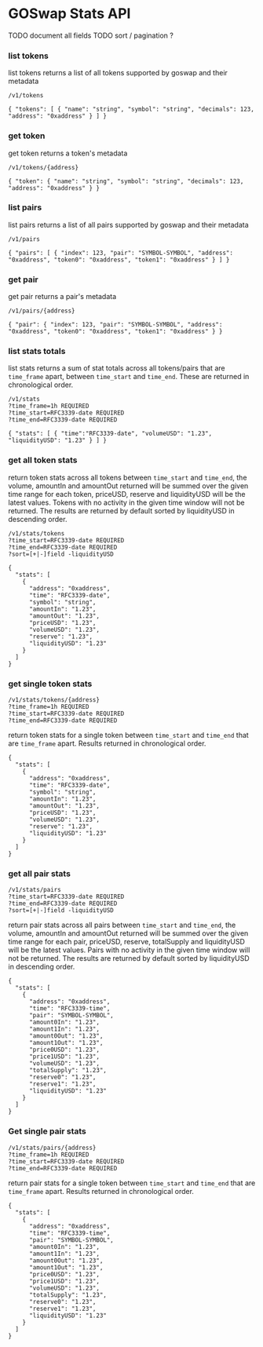 # GOSwap Stats API

TODO document all fields
TODO sort / pagination ?

### list tokens

list tokens returns a list of all tokens supported by goswap and their
metadata

`/v1/tokens`

`
{
  "tokens": [
    {
      "name": "string",
      "symbol": "string",
      "decimals": 123,
      "address": "0xaddress"
    }
  ]
}
`

### get token

get token returns a token's metadata

`/v1/tokens/{address}`

`
{
  "token": {
    "name": "string",
    "symbol": "string",
    "decimals": 123,
    "address": "0xaddress"
  }
}
`

### list pairs

list pairs returns a list of all pairs supported by goswap and their
metadata

`/v1/pairs`

`
{
  "pairs": [
    {
      "index": 123,
      "pair": "SYMBOL-SYMBOL",
      "address": "0xaddress",
      "token0": "0xaddress",
      "token1": "0xaddress"
    }
  ]
}
`

### get pair

get pair returns a pair's metadata

`/v1/pairs/{address}`

`
{
  "pair": {
    "index": 123,
    "pair": "SYMBOL-SYMBOL",
    "address": "0xaddress",
    "token0": "0xaddress",
    "token1": "0xaddress"
  }
}
`

### list stats totals

list stats returns a sum of stat totals across all tokens/pairs that are `time_frame`
apart, between `time_start` and `time_end`. These are returned in
chronological order.

```
/v1/stats
?time_frame=1h REQUIRED
?time_start=RFC3339-date REQUIRED
?time_end=RFC3339-date REQUIRED
```

`
{
  "stats": [
    {
      "time":"RFC3339-date",
      "volumeUSD": "1.23",
      "liquidityUSD": "1.23"
    }
  ]
}
`

### get all token stats

return token stats across all tokens between `time_start` and `time_end`, the
volume, amountIn and amountOut returned will be summed over the given time
range for each token, priceUSD, reserve and liquidityUSD will be the latest
values. Tokens with no activity in the given time window will not be returned.
The results are returned by default sorted by liquidityUSD in descending order.

```
/v1/stats/tokens
?time_start=RFC3339-date REQUIRED
?time_end=RFC3339-date REQUIRED
?sort=[+|-]field -liquidityUSD
```

```
{
  "stats": [
    {
      "address": "0xaddress",
      "time": "RFC3339-date",
      "symbol": "string",
      "amountIn": "1.23",
      "amountOut": "1.23",
      "priceUSD": "1.23",
      "volumeUSD": "1.23",
      "reserve": "1.23",
      "liquidityUSD": "1.23"
    }
  ]
}
```

### get single token stats

```
/v1/stats/tokens/{address}
?time_frame=1h REQUIRED
?time_start=RFC3339-date REQUIRED
?time_end=RFC3339-date REQUIRED
```

return token stats for a single token between `time_start` and `time_end` that
are `time_frame` apart. Results returned in chronological order.

```
{
  "stats": [
    {
      "address": "0xaddress",
      "time": "RFC3339-date",
      "symbol": "string",
      "amountIn": "1.23",
      "amountOut": "1.23",
      "priceUSD": "1.23",
      "volumeUSD": "1.23",
      "reserve": "1.23",
      "liquidityUSD": "1.23"
    }
  ]
}
```

### get all pair stats

```
/v1/stats/pairs
?time_start=RFC3339-date REQUIRED
?time_end=RFC3339-date REQUIRED
?sort=[+|-]field -liquidityUSD
```

return pair stats across all pairs between `time_start` and `time_end`, the
volume, amountIn and amountOut returned will be summed over the given time
range for each pair, priceUSD, reserve, totalSupply and liquidityUSD will be
the latest values. Pairs with no activity in the given time window will not be
returned. The results are returned by default sorted by liquidityUSD in
descending order.


```
{
  "stats": [
    {
      "address": "0xaddress",
      "time": "RFC3339-time",
      "pair": "SYMBOL-SYMBOL",
      "amount0In": "1.23",
      "amount1In": "1.23",
      "amount0Out": "1.23",
      "amount1Out": "1.23",
      "price0USD": "1.23",
      "price1USD": "1.23",
      "volumeUSD": "1.23",
      "totalSupply": "1.23",
      "reserve0": "1.23",
      "reserve1": "1.23",
      "liquidityUSD": "1.23"
    }
  ]
}
```

### Get single pair stats

```
/v1/stats/pairs/{address}
?time_frame=1h REQUIRED
?time_start=RFC3339-date REQUIRED
?time_end=RFC3339-date REQUIRED
```

return pair stats for a single token between `time_start` and `time_end` that
are `time_frame` apart. Results returned in chronological order.

```
{
  "stats": [
    {
      "address": "0xaddress",
      "time": "RFC3339-time",
      "pair": "SYMBOL-SYMBOL",
      "amount0In": "1.23",
      "amount1In": "1.23",
      "amount0Out": "1.23",
      "amount1Out": "1.23",
      "price0USD": "1.23",
      "price1USD": "1.23",
      "volumeUSD": "1.23",
      "totalSupply": "1.23",
      "reserve0": "1.23",
      "reserve1": "1.23",
      "liquidityUSD": "1.23"
    }
  ]
}
```
